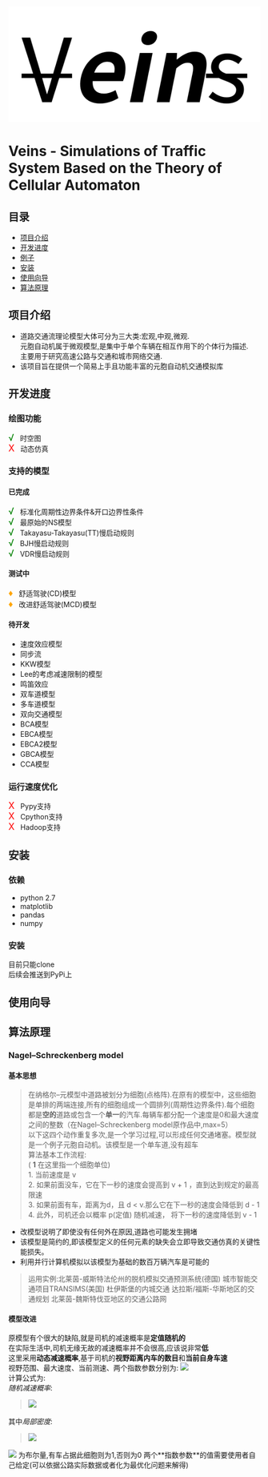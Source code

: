 ![](./Source/logo.png)
# Veins - Simulations of Traffic System Based on the Theory of Cellular Automaton

## 目录
* [项目介绍](#项目介绍)  
* [开发进度](#开发进度)
* [例子](#例子)
* [安装](#安装)
* [使用向导](#使用向导)  
* [算法原理](#算法原理)  

<a name="项目介绍"></a>
## 项目介绍
* 道路交通流理论模型大体可分为三大类:宏观,中观,微观.  
元胞自动机属于微观模型,是集中于单个车辆在相互作用下的个体行为描述.  
主要用于研究高速公路与交通和城市网络交通.
* 该项目旨在提供一个简易上手且功能丰富的元胞自动机交通模拟库

<a name="开发进度"></a>
## 开发进度  
### 绘图功能   
<font color=green size=4>&radic;</font> &nbsp; 时空图  
<font color=red size=4>X</font> &nbsp; 动态仿真


### 支持的模型
#### 已完成
<font color=green size=4>&radic;</font> &nbsp; 标准化周期性边界条件&开口边界性条件  
<font color=green size=4>&radic;</font> &nbsp; 最原始的NS模型   
<font color=green size=4>&radic;</font> &nbsp; Takayasu-Takayasu(TT)慢启动规则   
<font color=green size=4>&radic;</font> &nbsp; BJH慢启动规则  
<font color=green size=4>&radic;</font> &nbsp; VDR慢启动规则
#### 测试中
<font color=orange size=4>&diams;</font> &nbsp; 舒适驾驶(CD)模型  
<font color=orange size=4>&diams;</font> &nbsp; 改进舒适驾驶(MCD)模型
#### 待开发
* 速度效应模型
* 同步流
* KKW模型
* Lee的考虑减速限制的模型
* 鸣笛效应
* 双车道模型
* 多车道模型
* 双向交通模型
* BCA模型
* EBCA模型
* EBCA2模型
* GBCA模型
* CCA模型  

### 运行速度优化
<font color=red size=4>X</font>  &nbsp; Pypy支持  
<font color=red size=4>X</font>  &nbsp; Cpython支持  
<font color=red size=4>X</font>  &nbsp; Hadoop支持  

<a name="安装"></a>
## 安装
### 依赖
* python 2.7
* matplotlib
* pandas
* numpy

### 安装
目前只能clone  
后续会推送到PyPi上  

<a name="使用向导"></a>
## 使用向导


<a name="算法原理"></a>
## 算法原理
### Nagel–Schreckenberg model
#### 基本思想  
>在纳格尔–元模型中道路被划分为细胞(点格阵).在原有的模型中，这些细胞是单排的两端连接,所有的细胞组成一个圆排列(周期性边界条件).每个细胞都是**空的**道路或包含一个**单一**的汽车.每辆车都分配一个速度是0和最大速度之间的整数（在Nagel–Schreckenberg model原作品中,max=5）  
以下这四个动作重复多次,是一个学习过程,可以形成任何交通堵塞。模型就是一个例子元胞自动机。该模型是一个单车道,没有超车  
算法基本工作流程:  
    ( **1** 在这里指一个细胞单位)  
    1. 当前速度是 v   
    2. 如果前面没车，它在下一秒的速度会提高到 v + 1 ，直到达到规定的最高限速  
    3. 如果前面有车，距离为d，且 d < v.那么它在下一秒的速度会降低到 d - 1   
    4. 此外，司机还会以概率 p(定值) 随机减速， 将下一秒的速度降低到 v - 1  

* 改模型说明了即使没有任何外在原因,道路也可能发生拥堵
* 该模型是简约的,即该模型定义的任何元素的缺失会立即导致交通仿真的关键性能损失。
* 利用并行计算机模拟以该模型为基础的数百万辆汽车是可能的
> 运用实例:北莱茵-威斯特法伦州的脱机模拟交通预测系统(德国)
城市智能交通项目TRANSIMS(美国)
杜伊斯堡的内城交通
达拉斯/福斯-华斯地区的交通规划
北莱茵-魏斯特伐亚地区的交通公路网


#### 模型改进
原模型有个很大的缺陷,就是司机的减速概率是**定值随机的**  
在实际生活中,司机无缘无故的减速概率并不会很高,应该说非常**低**  
这里采用**动态减速概率**,基于司机的**视野距离内车的数目**和**当前自身车速**  
视野范围、最大速度、当前测速、两个指数参数分别为: <img src="http://www.forkosh.com/mathtex.cgi?\delta.V_{max}.v_i.\alpha.\beta.">  
计算公式为:  
*随机减速概率*:  
> <img src="http://www.forkosh.com/mathtex.cgi?p=\rho_l^\alpha(v_i(t)/V_{max})^\beta">  
其中*局部密度*:  
> <img src="http://www.forkosh.com/mathtex.cgi?\rho_l=1/\delta(\sum_{r=i+1}^{i+\delta})\eta(r)">   
<img src="http://www.forkosh.com/mathtex.cgi?\eta(r)">
为布尔量,有车占据此细胞则为1,否则为0  
两个**指数参数**的值需要使用者自己给定(可以依据公路实际数据或者化为最优化问题来解得)  
